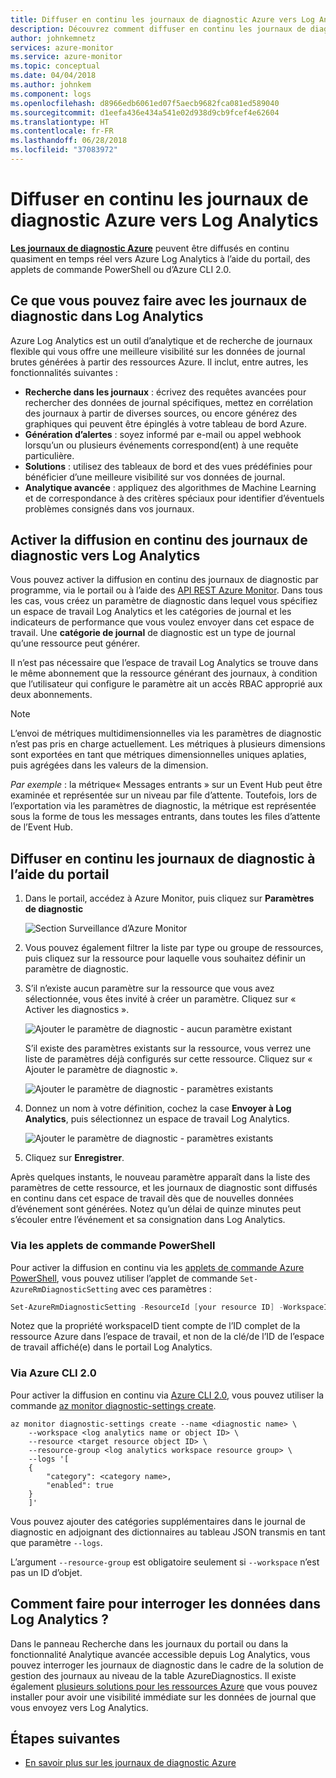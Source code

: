 ```yaml
---
title: Diffuser en continu les journaux de diagnostic Azure vers Log Analytics
description: Découvrez comment diffuser en continu les journaux de diagnostic Azure vers un espace de travail Log Analytics.
author: johnkemnetz
services: azure-monitor
ms.service: azure-monitor
ms.topic: conceptual
ms.date: 04/04/2018
ms.author: johnkem
ms.component: logs
ms.openlocfilehash: d8966edb6061ed07f5aecb9682fca081ed589040
ms.sourcegitcommit: d1eefa436e434a541e02d938d9cb9fcef4e62604
ms.translationtype: HT
ms.contentlocale: fr-FR
ms.lasthandoff: 06/28/2018
ms.locfileid: "37083972"
---
```

# <a name="stream-azure-diagnostic-logs-to-log-analytics"></a>Diffuser en continu les journaux de diagnostic Azure vers Log Analytics

**[Les journaux de diagnostic Azure](monitoring-overview-of-diagnostic-logs.md)** peuvent être diffusés en continu quasiment en temps réel vers Azure Log Analytics à l’aide du portail, des applets de commande PowerShell ou d’Azure CLI 2.0.

## <a name="what-you-can-do-with-diagnostics-logs-in-log-analytics"></a>Ce que vous pouvez faire avec les journaux de diagnostic dans Log Analytics

Azure Log Analytics est un outil d’analytique et de recherche de journaux flexible qui vous offre une meilleure visibilité sur les données de journal brutes générées à partir des ressources Azure. Il inclut, entre autres, les fonctionnalités suivantes :

* **Recherche dans les journaux** : écrivez des requêtes avancées pour rechercher des données de journal spécifiques, mettez en corrélation des journaux à partir de diverses sources, ou encore générez des graphiques qui peuvent être épinglés à votre tableau de bord Azure.
* **Génération d’alertes** : soyez informé par e-mail ou appel webhook lorsqu’un ou plusieurs événements correspond(ent) à une requête particulière.
* **Solutions** : utilisez des tableaux de bord et des vues prédéfinies pour bénéficier d’une meilleure visibilité sur vos données de journal.
* **Analytique avancée** : appliquez des algorithmes de Machine Learning et de correspondance à des critères spéciaux pour identifier d’éventuels problèmes consignés dans vos journaux.

## <a name="enable-streaming-of-diagnostic-logs-to-log-analytics"></a>Activer la diffusion en continu des journaux de diagnostic vers Log Analytics

Vous pouvez activer la diffusion en continu des journaux de diagnostic par programme, via le portail ou à l’aide des [API REST Azure Monitor](https://docs.microsoft.com/en-us/rest/api/monitor/diagnosticsettings). Dans tous les cas, vous créez un paramètre de diagnostic dans lequel vous spécifiez un espace de travail Log Analytics et les catégories de journal et les indicateurs de performance que vous voulez envoyer dans cet espace de travail. Une **catégorie de journal** de diagnostic est un type de journal qu’une ressource peut générer.

Il n’est pas nécessaire que l’espace de travail Log Analytics se trouve dans le même abonnement que la ressource générant des journaux, à condition que l’utilisateur qui configure le paramètre ait un accès RBAC approprié aux deux abonnements.

> [!NOTE]
> L’envoi de métriques multidimensionnelles via les paramètres de diagnostic n’est pas pris en charge actuellement. Les métriques à plusieurs dimensions sont exportées en tant que métriques dimensionnelles uniques aplaties, puis agrégées dans les valeurs de la dimension.
>
> *Par exemple* : la métrique« Messages entrants » sur un Event Hub peut être examinée et représentée sur un niveau par file d’attente. Toutefois, lors de l’exportation via les paramètres de diagnostic, la métrique est représentée sous la forme de tous les messages entrants, dans toutes les files d’attente de l’Event Hub.
>
>

## <a name="stream-diagnostic-logs-using-the-portal"></a>Diffuser en continu les journaux de diagnostic à l’aide du portail
1. Dans le portail, accédez à Azure Monitor, puis cliquez sur **Paramètres de diagnostic**

    ![Section Surveillance d’Azure Monitor](media/monitoring-stream-diagnostic-logs-to-log-analytics/diagnostic-settings-blade.png)

2. Vous pouvez également filtrer la liste par type ou groupe de ressources, puis cliquez sur la ressource pour laquelle vous souhaitez définir un paramètre de diagnostic.

3. S’il n’existe aucun paramètre sur la ressource que vous avez sélectionnée, vous êtes invité à créer un paramètre. Cliquez sur « Activer les diagnostics ».

   ![Ajouter le paramètre de diagnostic - aucun paramètre existant](media/monitoring-stream-diagnostic-logs-to-log-analytics/diagnostic-settings-none.png)

   S’il existe des paramètres existants sur la ressource, vous verrez une liste de paramètres déjà configurés sur cette ressource. Cliquez sur « Ajouter le paramètre de diagnostic ».

   ![Ajouter le paramètre de diagnostic - paramètres existants](media/monitoring-stream-diagnostic-logs-to-log-analytics/diagnostic-settings-multiple.png)

3. Donnez un nom à votre définition, cochez la case **Envoyer à Log Analytics**, puis sélectionnez un espace de travail Log Analytics.

   ![Ajouter le paramètre de diagnostic - paramètres existants](media/monitoring-stream-diagnostic-logs-to-log-analytics/diagnostic-settings-configure.png)

4. Cliquez sur **Enregistrer**.

Après quelques instants, le nouveau paramètre apparaît dans la liste des paramètres de cette ressource, et les journaux de diagnostic sont diffusés en continu dans cet espace de travail dès que de nouvelles données d’événement sont générées. Notez qu’un délai de quinze minutes peut s’écouler entre l’événement et sa consignation dans Log Analytics.

### <a name="via-powershell-cmdlets"></a>Via les applets de commande PowerShell
Pour activer la diffusion en continu via les [applets de commande Azure PowerShell](insights-powershell-samples.md), vous pouvez utiliser l’applet de commande `Set-AzureRmDiagnosticSetting` avec ces paramètres :

```powershell
Set-AzureRmDiagnosticSetting -ResourceId [your resource ID] -WorkspaceID [resource ID of the Log Analytics workspace] -Categories [list of log categories] -Enabled $true
```

Notez que la propriété workspaceID tient compte de l’ID complet de la ressource Azure dans l’espace de travail, et non de la clé/de l’ID de l’espace de travail affiché(e) dans le portail Log Analytics.

### <a name="via-azure-cli-20"></a>Via Azure CLI 2.0

Pour activer la diffusion en continu via [Azure CLI 2.0](insights-cli-samples.md), vous pouvez utiliser la commande [az monitor diagnostic-settings create](/cli/azure/monitor/diagnostic-settings#az-monitor-diagnostic-settings-create).

```azurecli
az monitor diagnostic-settings create --name <diagnostic name> \
    --workspace <log analytics name or object ID> \
    --resource <target resource object ID> \
    --resource-group <log analytics workspace resource group> \
    --logs '[
    {
        "category": <category name>,
        "enabled": true
    }
    ]'
```

Vous pouvez ajouter des catégories supplémentaires dans le journal de diagnostic en adjoignant des dictionnaires au tableau JSON transmis en tant que paramètre `--logs`.

L’argument `--resource-group` est obligatoire seulement si `--workspace` n’est pas un ID d’objet.

## <a name="how-do-i-query-the-data-in-log-analytics"></a>Comment faire pour interroger les données dans Log Analytics ?

Dans le panneau Recherche dans les journaux du portail ou dans la fonctionnalité Analytique avancée accessible depuis Log Analytics, vous pouvez interroger les journaux de diagnostic dans le cadre de la solution de gestion des journaux au niveau de la table AzureDiagnostics. Il existe également [plusieurs solutions pour les ressources Azure](../log-analytics/log-analytics-add-solutions.md) que vous pouvez installer pour avoir une visibilité immédiate sur les données de journal que vous envoyez vers Log Analytics.

## <a name="next-steps"></a>Étapes suivantes

* [En savoir plus sur les journaux de diagnostic Azure](monitoring-overview-of-diagnostic-logs.md)
